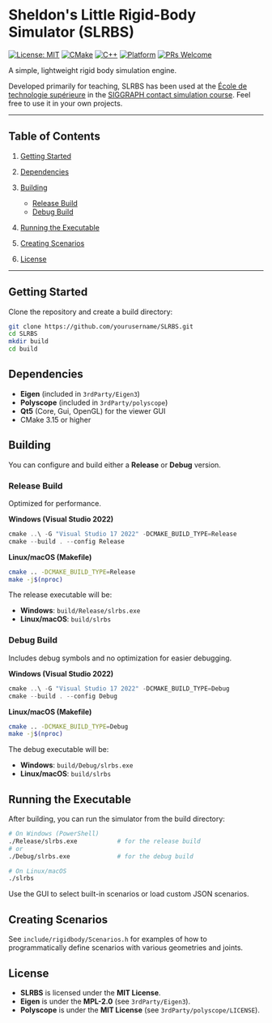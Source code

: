 # Sheldon's Little Rigid-Body Simulator (SLRBS)

[![License: MIT](https://img.shields.io/badge/License-MIT-yellow.svg)](https://opensource.org/licenses/MIT)
[![CMake](https://img.shields.io/badge/CMake-3.15+-blue.svg)](https://cmake.org/)
[![C++](https://img.shields.io/badge/C++-17-blue.svg)](https://isocpp.org/)
[![Platform](https://img.shields.io/badge/Platform-Windows%20%7C%20Linux%20%7C%20macOS-lightgrey.svg)](https://github.com/yourusername/SLRBS)
[![PRs Welcome](https://img.shields.io/badge/PRs-welcome-brightgreen.svg)](https://github.com/yourusername/SLRBS/pulls)

A simple, lightweight rigid body simulation engine.

Developed primarily for teaching, SLRBS has been used at the [École de technologie supérieure](https://www.etsmtl.ca/) in the [SIGGRAPH contact simulation course](https://siggraphcontact.github.io/). Feel free to use it in your own projects.

---

## Table of Contents

1. [Getting Started](#getting-started)
2. [Dependencies](#dependencies)
3. [Building](#building)

   * [Release Build](#release-build)
   * [Debug Build](#debug-build)
4. [Running the Executable](#running-the-executable)
5. [Creating Scenarios](#creating-scenarios)
6. [License](#license)

---

## Getting Started

Clone the repository and create a build directory:

```bash
git clone https://github.com/yourusername/SLRBS.git
cd SLRBS
mkdir build
cd build
```

## Dependencies

* **Eigen** (included in `3rdParty/Eigen3`)
* **Polyscope** (included in `3rdParty/polyscope`)
* **Qt5** (Core, Gui, OpenGL) for the viewer GUI
* CMake 3.15 or higher

## Building

You can configure and build either a **Release** or **Debug** version.

### Release Build

Optimized for performance.

**Windows (Visual Studio 2022)**

```powershell
cmake ..\ -G "Visual Studio 17 2022" -DCMAKE_BUILD_TYPE=Release
cmake --build . --config Release
```

**Linux/macOS (Makefile)**

```bash
cmake .. -DCMAKE_BUILD_TYPE=Release
make -j$(nproc)
```

The release executable will be:

* **Windows**: `build/Release/slrbs.exe`
* **Linux/macOS**: `build/slrbs`

### Debug Build

Includes debug symbols and no optimization for easier debugging.

**Windows (Visual Studio 2022)**

```powershell
cmake ..\ -G "Visual Studio 17 2022" -DCMAKE_BUILD_TYPE=Debug
cmake --build . --config Debug
```

**Linux/macOS (Makefile)**

```bash
cmake .. -DCMAKE_BUILD_TYPE=Debug
make -j$(nproc)
```

The debug executable will be:

* **Windows**: `build/Debug/slrbs.exe`
* **Linux/macOS**: `build/slrbs`

## Running the Executable

After building, you can run the simulator from the build directory:

```bash
# On Windows (PowerShell)
./Release/slrbs.exe           # for the release build
# or
./Debug/slrbs.exe             # for the debug build

# On Linux/macOS
./slrbs
```

Use the GUI to select built-in scenarios or load custom JSON scenarios.

## Creating Scenarios

See `include/rigidbody/Scenarios.h` for examples of how to programmatically define scenarios with various geometries and joints.

## License

* **SLRBS** is licensed under the **MIT License**.
* **Eigen** is under the **MPL-2.0** (see `3rdParty/Eigen3`).
* **Polyscope** is under the **MIT License** (see `3rdParty/polyscope/LICENSE`).
